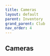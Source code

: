 ```yaml
---
title: Cameras
layout: default
parent: Inventory
grand_parent: Club
nav_order: 4
---
```


## Cameras
